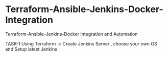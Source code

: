 # Terraform-Ansible-Jenkins-Docker-Integration
Terraform-Ansible-Jenkins-Docker Integration and Automation

TASK-1 
Using Terraform -> Create Jenkins Server , choose your own OS and Setup latest Jenkins
